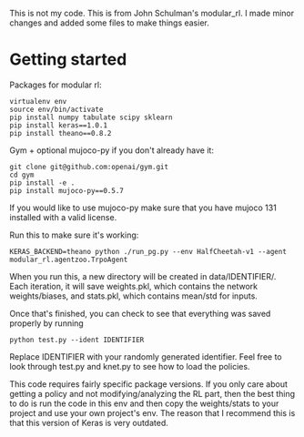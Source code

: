 This is not my code. This is from John Schulman's modular_rl. I made minor changes and added some files to make things easier.

# Getting started


Packages for modular rl:

	virtualenv env
	source env/bin/activate
	pip install numpy tabulate scipy sklearn
	pip install keras==1.0.1
	pip install theano==0.8.2
	
Gym + optional mujoco-py if you don't already have it:

	git clone git@github.com:openai/gym.git
	cd gym
	pip install -e .
	pip install mujoco-py==0.5.7

If you would like to use mujoco-py make sure that you have mujoco 131 installed with a valid license.

Run this to make sure it's working:
	
	KERAS_BACKEND=theano python ./run_pg.py --env HalfCheetah-v1 --agent modular_rl.agentzoo.TrpoAgent

When you run this, a new directory will be created in data/IDENTIFIER/. Each iteration, it will save weights.pkl, which contains the network weights/biases,
and stats.pkl, which contains mean/std for inputs.

Once that's finished, you can check to see that everything was saved properly by running

	python test.py --ident IDENTIFIER

Replace IDENTIFIER with your randomly generated identifier. Feel free to look through test.py and knet.py to see how to load the policies.

This code requires fairly specific package versions. If you only care about getting a policy and not modifying/analyzing the RL part, then the best thing to do is run the code in this env and then copy the weights/stats to your project and use your own project's env.
The reason that I recommend this is that this version of Keras is very outdated.

